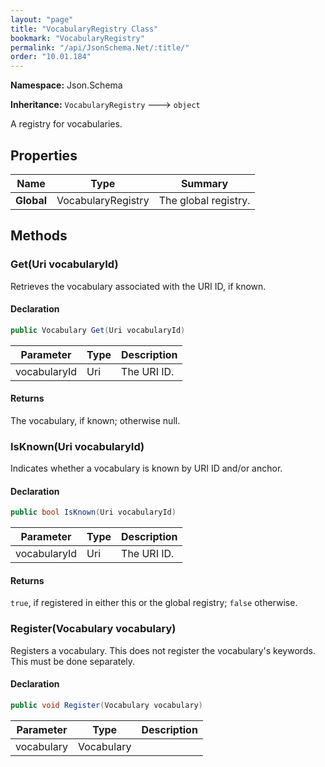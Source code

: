 ```yaml
---
layout: "page"
title: "VocabularyRegistry Class"
bookmark: "VocabularyRegistry"
permalink: "/api/JsonSchema.Net/:title/"
order: "10.01.184"
---
```

**Namespace:** Json.Schema

**Inheritance:**
`VocabularyRegistry`
 🡒 
`object`

A registry for vocabularies.

## Properties

| Name | Type | Summary |
|---|---|---|
| **Global** | VocabularyRegistry | The global registry. |

## Methods

### Get(Uri vocabularyId)

Retrieves the vocabulary associated with the URI ID, if known.

#### Declaration

```c#
public Vocabulary Get(Uri vocabularyId)
```

| Parameter | Type | Description |
|---|---|---|
| vocabularyId | Uri | The URI ID. |


#### Returns

The vocabulary, if known; otherwise null.

### IsKnown(Uri vocabularyId)

Indicates whether a vocabulary is known by URI ID and/or anchor.

#### Declaration

```c#
public bool IsKnown(Uri vocabularyId)
```

| Parameter | Type | Description |
|---|---|---|
| vocabularyId | Uri | The URI ID. |


#### Returns

`true`, if registered in either this or the global registry;
`false` otherwise.

### Register(Vocabulary vocabulary)

Registers a vocabulary.  This does not register the vocabulary's
keywords.  This must be done separately.

#### Declaration

```c#
public void Register(Vocabulary vocabulary)
```

| Parameter | Type | Description |
|---|---|---|
| vocabulary | Vocabulary |  |


